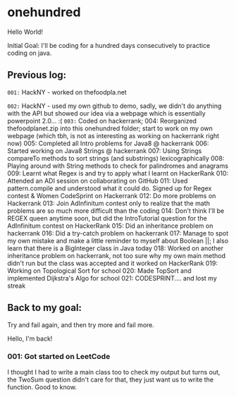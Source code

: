 # onehundred

Hello World!

Initial Goal: I'll be coding for a hundred days consecutively to practice coding on java. 

## Previous log: 
`001:` HackNY - worked on thefoodpla.net

`002:` HackNY - used my own github to demo, sadly, we didn't do anything with the API but showed our idea via a webpage which is essentially powerpoint 2.0... :(
`003:` Coded on hackerrank;
004: Reorganized thefoodplanet.zip into this onehundred folder; start to work on my own webpage (which tbh, is not as interesting as working on hackerrank right now)
005: Completed all Intro problems for Java8 @ hackerrank
006: Started working on Java8 Strings @ hackerrank
007: Using Strings compareTo methods to sort strings (and substrings) lexicographically
008: Playing around with String methods to check for palindromes and anagrams
009: Learnt what Regex is and try to apply what I learnt on HackerRank
010: Attended an ADI session on collaborating on GitHub
011: Used pattern.compile and understood what it could do. Signed up for Regex contest & Women CodeSprint on Hackerrank
012: Do more problems on Hackerrank
013: Join AdInfinitum contest only to realize that the math problems are so much more difficult than the coding
014: Don't think I'll be REGEX queen anytime soon, but did the IntroTutorial question for the AdInfinitum contest on HackerRank
015: Did an inheritance problem on hackerrank
016: Did a try-catch problem on hackerrank
017:  Manage to spot my own mistake and make a little reminder to myself about Boolean ||; I also learn that there is a BigInteger class in Java today
018: Worked on another inheritance problem on hackerrank, not too sure why my own main method didn't run but the class was accepted and it worked on HackerRank
019: Working on Topological Sort for school
020: Made TopSort and implemented Dijkstra's Algo for school
021: CODESPRINT.... and lost my streak

## Back to my goal:

Try and fail again, and then try more and fail more.

Hello, I'm back!

### 001: Got started on LeetCode

I thought I had to write a main class too to check my output but turns out, the TwoSum question didn't care for that, they just want us to write the function. Good to know. 
